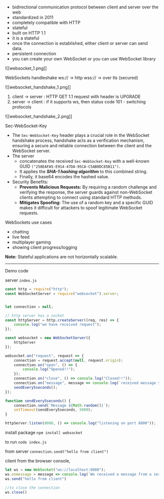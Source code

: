 - bidirectional communication protocol between client and server over the web
- standardized in 2011
- completely compatible with HTTP
- stateful
- built on HTTP 1.1
- it is a stateful
- once the connection is established, either client or server can send data.
- persistent connection
- you can create your own WebSocket or you can use WebSocket library


![[websocket_1.png]]


WebSockets handleshake
ws:// -> http
wss:// -> over tls (secured)


![[websocket_handshake_1.png]]



1. client -> server : HTTP GET 1.1 request with header is UPGRADE
2. server -> client : if it supports ws, then status code 101 - switching protocols

![[websocket_handshake_2.png]]

Sec-WebSocket-Key
- The `Sec-WebSocket-Key` header plays a crucial role in the WebSocket handshake process, handshake acts as a verification mechanism, ensuring a secure and reliable connection between the client and the WebSocket server.
- The server 
	- concatenates the received `Sec-WebSocket-Key` with a well-known GUID `("258EAFA5-E914-47DA-95CA-C5AB0DC85B11")`.
	- It applies the ***SHA-1 hashing algorithm*** to this combined string.
	- Finally, it base64 encodes the hashed value.
- Security Benefits:
	- **Prevents Malicious Requests:** By requiring a random challenge and verifying the response, the server guards against non-WebSocket clients attempting to connect using standard HTTP methods.
	- **Mitigates Spoofing:** The use of a random key and a specific GUID makes it difficult for attackers to spoof legitimate WebSocket requests.

WebSockets use cases
- chatting
- live feed
- multiplayer gaming
- showing client progress/logging

**Note:** Stateful applications are not horizontally scalable.

<hr>

Demo code

server `index.js`
```js
const http = require("http");
const WebSocketServer = require("websocket").server;


let connection = null;

// http server has a socket 
const httpServer = http.createServer((req, res) => {
    console.log("we have received request");
});

const websocket = new WebSocketServer({
    httpServer
});

websocket.on("request", request => {
    connection = request.accept(null, request.origin);
    connection.on("open", () => {
        console.log("Opened!!");
    });
    connection.on("close", () => console.log("Closed!!"));
    connection.on("message", message => console.log(`received message ${message.utf8Data}`));
    sendEvery5seconds();
});

function sendEvery5seconds() {
    connection.send(`Message ${Math.random()}`);
    setTimeout(sendEvery5seconds, 5000);
}

httpServer.listen(8080, () => console.log("listening on port 8080"));
```

install package
`npm install websocket`

to run
`node index.js`

from server
`connection.send("hello from client")`


client
from the browser console,
```js
let ws = new WebSocket("ws://localhost:8080");
ws.onmessage = message => console.log(`We received a message from a server ${message.data}`);
ws.send("hello from client")

//to close the connection
ws.close()
```

